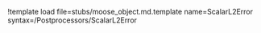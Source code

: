 !template load file=stubs/moose_object.md.template name=ScalarL2Error syntax=/Postprocessors/ScalarL2Error